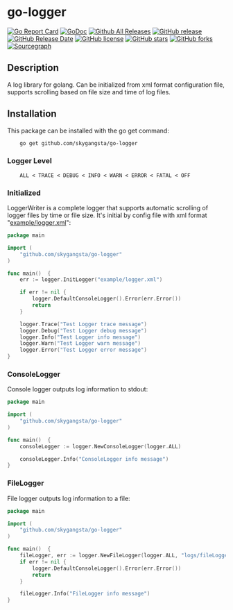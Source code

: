 # go-logger

[![Go Report Card](https://goreportcard.com/badge/github.com/skygangsta/go-logger)](https://goreportcard.com/report/github.com/skygangsta/go-logger)
[![GoDoc](https://godoc.org/github.com/skygangsta/go-logger?status.svg)](https://godoc.org/github.com/skygangsta/go-logger)
[![Github All Releases](https://img.shields.io/github/downloads/skygangsta/go-logger/total.svg)](https://github.com/skygangsta/go-logger/releases)
[![GitHub release](https://img.shields.io/github/release/skygangsta/go-logger/all.svg)](https://github.com/skygangsta/go-logger/releases)
[![GitHub Release Date](https://img.shields.io/github/release-date-pre/skygangsta/go-logger.svg)](https://github.com/skygangsta/go-logger/releases)
[![GitHub license](https://img.shields.io/github/license/skygangsta/go-logger.svg)](https://github.com/skygangsta/go-logger/blob/master/LICENSE)
[![GitHub stars](https://img.shields.io/github/stars/skygangsta/go-logger.svg)](https://github.com/skygangsta/go-logger/stargazers)
[![GitHub forks](https://img.shields.io/github/forks/skygangsta/go-logger.svg)](https://github.com/skygangsta/go-logger/network)
[![Sourcegraph](https://sourcegraph.com/github.com/skygangsta/go-logger/-/badge.svg)](https://sourcegraph.com/github.com/skygangsta/go-logger?badge)

## Description

A log library for golang. Can be initialized from xml format configuration file, supports scrolling based on file size and time of log files.

## Installation

This package can be installed with the go get command:

```sh
    go get github.com/skygangsta/go-logger
```

### Logger Level

```text
    ALL < TRACE < DEBUG < INFO < WARN < ERROR < FATAL < OFF
```

### Initialized

LoggerWriter is a complete logger that supports automatic scrolling of logger files by time or file size. It's initial by config file with xml format "[example/logger.xml](https://github.com/skygangsta/go-logger/blob/master/example/logger.xml)":

```go
package main

import (
    "github.com/skygangsta/go-logger"
)

func main()  {
    err := logger.InitLogger("example/logger.xml")

    if err != nil {
        logger.DefaultConsoleLogger().Error(err.Error())
        return
    }

    logger.Trace("Test Logger trace message")
    logger.Debug("Test Logger debug message")
    logger.Info("Test Logger info message")
    logger.Warn("Test Logger warn message")
    logger.Error("Test Logger error message")
}
```

### ConsoleLogger

Console logger outputs log information to stdout:

```go
package main

import (
    "github.com/skygangsta/go-logger"
)

func main()  {
    consoleLogger := logger.NewConsoleLogger(logger.ALL)

    consoleLogger.Info("ConsoleLogger info message") 
}
```

### FileLogger

File logger outputs log information to a file:

```go
package main

import (
    "github.com/skygangsta/go-logger"
)

func main()  {
    fileLogger, err := logger.NewFileLogger(logger.ALL, "logs/fileLogger.log", 0644)
    if err != nil {
        logger.DefaultConsoleLogger().Error(err.Error())
        return
    }

    fileLogger.Info("FileLogger info message")
}
```
